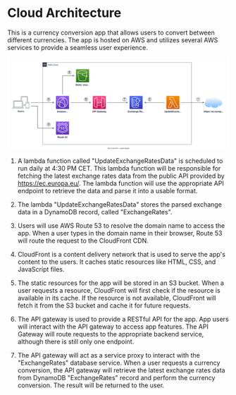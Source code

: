 # Cloud Architecture

This is a currency conversion app that allows users to convert between different currencies. The app is hosted on AWS and utilizes several AWS services to provide a seamless user experience.

![Cloud architecture](./resources/currency-converter-cloud-architecture.svg)

1. A lambda function called "UpdateExchangeRatesData" is scheduled to run daily at 4:30 PM CET.
This lambda function will be responsible for fetching the latest exchange rates data from the public API provided by https://ec.europa.eu/.
The lambda function will use the appropriate API endpoint to retrieve the data and parse it into a usable format.

2. The lambda "UpdateExchangeRatesData" stores the parsed exchange data in a DynamoDB record, called "ExchangeRates".

3. Users will use AWS Route 53 to resolve the domain name to access the app. When a user types in the domain name in their browser, Route 53 will route the request to the CloudFront CDN.

4. CloudFront is a content delivery network that is used to serve the app's content to the users. It caches static resources like HTML, CSS, and JavaScript files.

5. The static resources for the app will be stored in an S3 bucket. When a user requests a resource, CloudFront will first check if the resource is available in its cache. If the resource is not available, CloudFront will fetch it from the S3 bucket and cache it for future requests.

6. The API gateway is used to provide a RESTful API for the app. App users will interact with the API gateway to access app features. The API Gateway will route requests to the appropriate backend service, although there is still only one endpoint.

7. The API gateway will act as a service proxy to interact with the "ExchangeRates" database service. When a user requests a currency conversion, the API gateway will retrieve the latest exchange rates data from DynamoDB "ExchangeRates" record and perform the currency conversion. The result will be returned to the user.